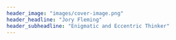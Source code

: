 ```yaml
---
header_image: "images/cover-image.png"
header_headline: "Jory Fleming"
header_subheadline: "Enigmatic and Eccentric Thinker"
---
```

